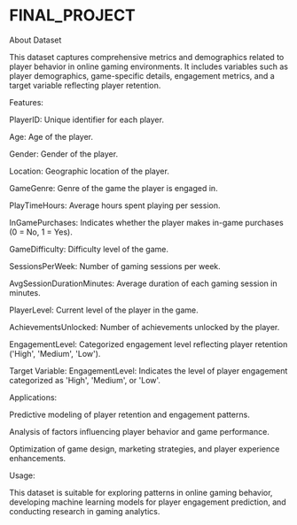 # FINAL_PROJECT

About Dataset

This dataset captures comprehensive metrics and demographics related to player behavior in online gaming environments. It includes variables such as player demographics, game-specific details, engagement metrics, and a target variable reflecting player retention.

Features:

PlayerID: Unique identifier for each player.

Age: Age of the player.

Gender: Gender of the player.

Location: Geographic location of the player.

GameGenre: Genre of the game the player is engaged in.

PlayTimeHours: Average hours spent playing per session.

InGamePurchases: Indicates whether the player makes in-game purchases (0 = No, 1 = Yes).

GameDifficulty: Difficulty level of the game.

SessionsPerWeek: Number of gaming sessions per week.

AvgSessionDurationMinutes: Average duration of each gaming session in minutes.

PlayerLevel: Current level of the player in the game.

AchievementsUnlocked: Number of achievements unlocked by the player.

EngagementLevel: Categorized engagement level reflecting player retention ('High', 'Medium', 'Low').

Target Variable:
EngagementLevel: Indicates the level of player engagement categorized as 'High', 'Medium', or 'Low'.

Applications:

Predictive modeling of player retention and engagement patterns.

Analysis of factors influencing player behavior and game performance.

Optimization of game design, marketing strategies, and player experience enhancements.

Usage:

This dataset is suitable for exploring patterns in online gaming behavior, developing machine learning models for player engagement prediction, and conducting research in gaming analytics.
